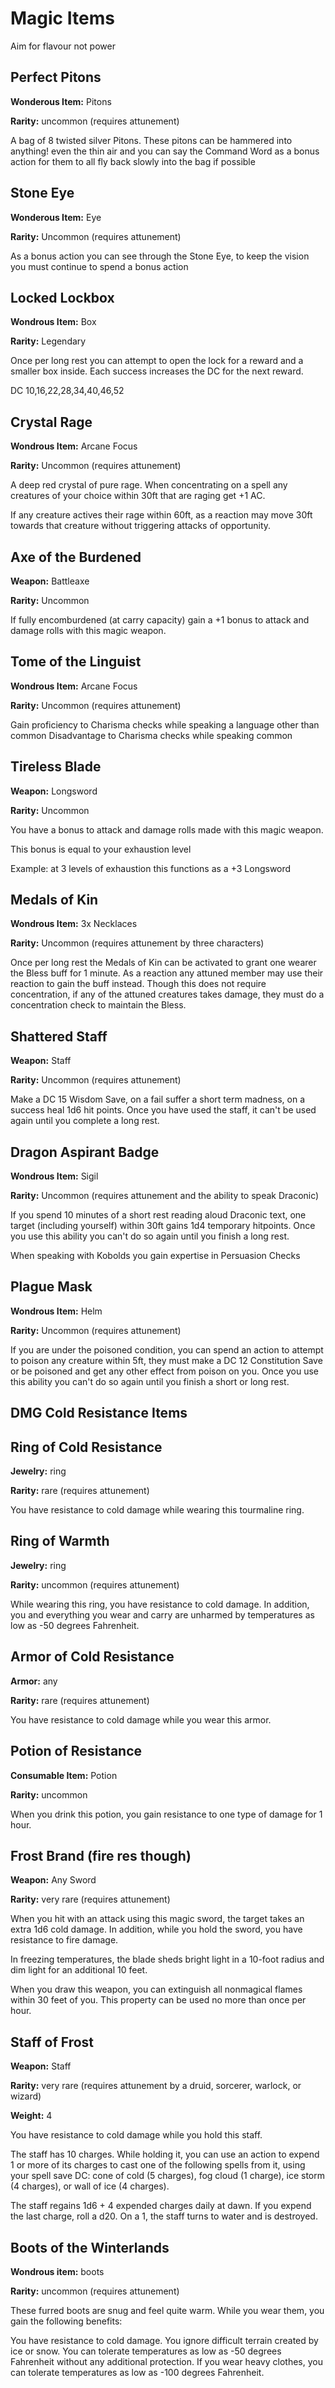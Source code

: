 # Magic Items

Aim for flavour not power

## Perfect Pitons

**Wonderous Item:** Pitons

**Rarity:** uncommon (requires attunement)

A bag of 8 twisted silver Pitons. These pitons can be hammered into anything! even the thin air and you can say the Command Word as a bonus action for them to all fly back slowly into the bag if possible

## Stone Eye

**Wonderous Item:** Eye

**Rarity:** Uncommon (requires attunement)

As a bonus action you can see through the Stone Eye, to keep the vision you must continue to spend a bonus action

## Locked Lockbox

**Wondrous Item:** Box

**Rarity:** Legendary

Once per long rest you can attempt to open the lock for a reward and a smaller box inside. Each success increases the DC for the next reward.
  
DC 10,16,22,28,34,40,46,52 

## Crystal Rage

**Wondrous Item:** Arcane Focus

**Rarity:** Uncommon (requires attunement)

A deep red crystal of pure rage. When concentrating on a spell any creatures of your choice within 30ft that are raging get +1 AC.   
  
If any creature actives their rage within 60ft, as a reaction may move 30ft towards that creature without triggering attacks of opportunity.

## Axe of the Burdened

**Weapon:** Battleaxe

**Rarity:** Uncommon

If fully encomburdened (at carry capacity) gain a +1 bonus to attack and damage rolls with this magic weapon.

## Tome of the Linguist

**Wondrous Item:** Arcane Focus

**Rarity:** Uncommon (requires attunement)

Gain proficiency to Charisma checks while speaking a language other than common
Disadvantage to Charisma checks while speaking common

## Tireless Blade

**Weapon:** Longsword

**Rarity:** Uncommon

You have a bonus to attack and damage rolls made with this magic weapon.

This bonus is equal to your exhaustion level

Example: at 3 levels of exhaustion this functions as a +3 Longsword

## Medals of Kin

**Wondrous Item:** 3x Necklaces

**Rarity:** Uncommon (requires attunement by three characters)

Once per long rest the Medals of Kin can be activated to grant one wearer the Bless buff for 1 minute. As a reaction any attuned member may use their reaction to gain the buff instead. Though this does not require concentration, if any of the attuned creatures takes damage, they must do a concentration check to maintain the Bless.

## Shattered Staff

**Weapon:** Staff

**Rarity:** Uncommon (requires attunement)

Make a DC 15 Wisdom Save, on a fail suffer a short term madness, on a success heal 1d6 hit points. Once you have used the staff, it can't be used again until you complete a long rest.

## Dragon Aspirant Badge

**Wondrous Item:** Sigil

**Rarity:** Uncommon (requires attunement and the ability to speak Draconic)

If you spend 10 minutes of a short rest reading aloud Draconic text, one target (including yourself) within 30ft gains 1d4 temporary hitpoints. Once you use this ability you can't do so again until you finish a long rest.

When speaking with Kobolds you gain expertise in Persuasion Checks

## Plague Mask

**Wondrous Item:** Helm

**Rarity:** Uncommon (requires attunement)

If you are under the poisoned condition, you can spend an action to attempt to poison any creature within 5ft, they must make a DC 12 Constitution Save or be poisoned and get any other effect from poison on you. Once you use this ability you can't do so again until you finish a short or long rest.


## DMG Cold Resistance Items

## Ring of Cold Resistance

**Jewelry:** ring

**Rarity:** rare (requires attunement)

You have resistance to cold damage while wearing this tourmaline ring.

## Ring of Warmth

**Jewelry:** ring

**Rarity:** uncommon (requires attunement)

While wearing this ring, you have resistance to cold damage. In addition, you and everything you wear and carry are unharmed by temperatures as low as -50 degrees Fahrenheit.

## Armor of Cold Resistance

**Armor:** any

**Rarity:** rare (requires attunement)

You have resistance to cold damage while you wear this armor.

## Potion of Resistance

**Consumable Item:** Potion

**Rarity:** uncommon

When you drink this potion, you gain resistance to one type of damage for 1 hour.

## Frost Brand (fire res though)

**Weapon:** Any Sword

**Rarity:** very rare (requires attunement)

When you hit with an attack using this magic sword, the target takes an extra 1d6 cold damage. In addition, while you hold the sword, you have resistance to fire damage.

In freezing temperatures, the blade sheds bright light in a 10-foot radius and dim light for an additional 10 feet.

When you draw this weapon, you can extinguish all nonmagical flames within 30 feet of you. This property can be used no more than once per hour.

## Staff of Frost

**Weapon:** Staff

**Rarity:** very rare (requires attunement by a druid, sorcerer, warlock, or wizard)

**Weight:** 4

You have resistance to cold damage while you hold this staff.

The staff has 10 charges. While holding it, you can use an action to expend 1 or more of its charges to cast one of the following spells from it, using your spell save DC: cone of cold (5 charges), fog cloud (1 charge), ice storm (4 charges), or wall of ice (4 charges).

The staff regains 1d6 + 4 expended charges daily at dawn. If you expend the last charge, roll a d20. On a 1, the staff turns to water and is destroyed.

## Boots of the Winterlands

**Wondrous item:** boots

**Rarity:** uncommon (requires attunement)

These furred boots are snug and feel quite warm. While you wear them, you gain the following benefits:

You have resistance to cold damage.
You ignore difficult terrain created by ice or snow.
You can tolerate temperatures as low as -50 degrees Fahrenheit without any additional protection. If you wear heavy clothes, you can tolerate temperatures as low as -100 degrees Fahrenheit.
